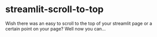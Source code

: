 # streamlit-scroll-to-top
Wish there was an easy to scroll to the top of your streamlit page or a certain point on your page? Well now you can...
